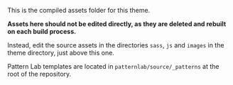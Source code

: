 This is the compiled assets folder for this theme.

**Assets here should not be edited directly, as they are deleted and rebuilt on
each build process.**

Instead, edit the source assets in the directories `sass`, `js` and `images` in
the theme directory, just above this one.

Pattern Lab templates are located in `patternlab/source/_patterns` at the root
of the repository.
